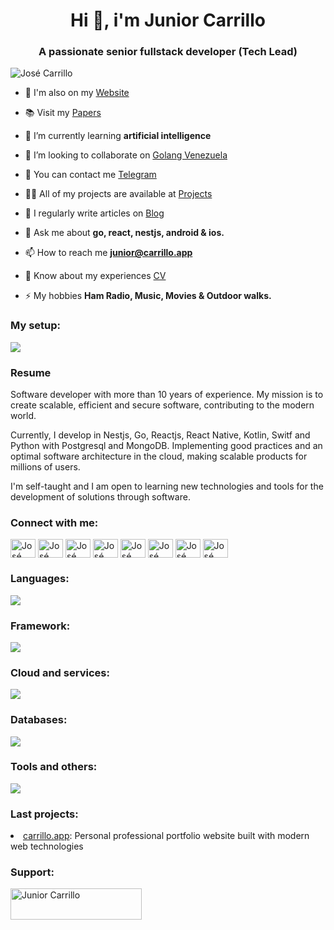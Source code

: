 <h1 align="center">Hi 👋, i'm Junior Carrillo</h1>
<h3 align="center">A passionate senior fullstack developer (Tech Lead)</h3>

<p align="left"> <img src="https://komarev.com/ghpvc/?username=carrilloapps&label=Visits%20to%20this%20profile&color=0e75b6&style=flat" alt="José Carrillo" /> </p>

- 🔭 I'm also on my [Website](https://carrillo.app)

- 📚 Visit my [Papers](https://github.com/carrilloapps/papers)

- 🌱 I’m currently learning **artificial intelligence**

- 👯 I’m looking to collaborate on [Golang Venezuela](https://github.com/GolangVE)

- 🤝 You can contact me [Telegram](https://t.me/CarrilloApps)

- 👨‍💻 All of my projects are available at [Projects](https://www.juniorcarrillo.com/proyectos)

- 📝 I regularly write articles on [Blog](https://carrillo.app/blog)

- 💬 Ask me about **go, react, nestjs, android & ios.**

- 📫 How to reach me **junior@carrillo.app**

- 📄 Know about my experiences [CV](https://www.juniorcarrillo.com/cv.pdf)

- ⚡ My hobbies **Ham Radio, Music, Movies & Outdoor walks.**

<h3 align="left">My setup:</h3>
<p align="left">
  <img src="https://skillicons.dev/icons?i=windows,apple,linux,idea,vscode,notion,postman,powershell,bash" />
</p>

### Resume

Software developer with more than 10 years of experience. My mission is to create scalable, efficient and secure software, contributing to the modern world.

Currently, I develop in Nestjs, Go, Reactjs, React Native, Kotlin, Switf and Python with Postgresql and MongoDB. Implementing good practices and an optimal software architecture in the cloud, making scalable products for millions of users.

I'm self-taught and I am open to learning new technologies and tools for the development of solutions through software.

<h3 align="left">Connect with me:</h3>
<p align="left">
<a href="https://dev.to/carrilloapps" target="blank"><img align="center" src="https://raw.githubusercontent.com/rahuldkjain/github-profile-readme-generator/master/src/images/icons/Social/devto.svg" alt="José Carrillo on Dev.to" height="30" width="40" /></a>
<a href="https://x.com/carrilloapps" target="blank"><img align="center" src="https://raw.githubusercontent.com/rahuldkjain/github-profile-readme-generator/master/src/images/icons/Social/twitter.svg" alt="José Carrillo on X Twitter" height="30" width="40" /></a>
<a href="https://linkedin.com/in/carrilloapps" target="blank"><img align="center" src="https://raw.githubusercontent.com/rahuldkjain/github-profile-readme-generator/master/src/images/icons/Social/linked-in-alt.svg" alt="José Carrillo on LinkedIn" height="30" width="40" /></a>
<a href="https://stackoverflow.com/users/14580648" target="blank"><img align="center" src="https://raw.githubusercontent.com/rahuldkjain/github-profile-readme-generator/master/src/images/icons/Social/stack-overflow.svg" alt="José Carrillo on StackOverflow" height="30" width="40" /></a>
<a href="https://fb.com/carrillo.apps" target="blank"><img align="center" src="https://raw.githubusercontent.com/rahuldkjain/github-profile-readme-generator/master/src/images/icons/Social/facebook.svg" alt="José Carrillo on Facebook" height="30" width="40" /></a>
<a href="https://instagram.com/carrillo.apps" target="blank"><img align="center" src="https://raw.githubusercontent.com/rahuldkjain/github-profile-readme-generator/master/src/images/icons/Social/instagram.svg" alt="José Carrillo on Instagram" height="30" width="40" /></a>
<a href="https://medium.com/@carrilloapps" target="blank"><img align="center" src="https://raw.githubusercontent.com/rahuldkjain/github-profile-readme-generator/master/src/images/icons/Social/medium.svg" alt="José Carrillo on Medium" height="30" width="40" /></a>
<a href="https://www.youtube.com/channel/uciwxfli0q78rqlmogbyve-g" target="blank"><img align="center" src="https://raw.githubusercontent.com/rahuldkjain/github-profile-readme-generator/master/src/images/icons/Social/youtube.svg" alt="José Carrillo on YouTube" height="30" width="40" /></a>
</p>

<h3 align="left">Languages:</h3>
<p align="left">
  <img src="https://skillicons.dev/icons?i=go,ts,python,kotlin,java,swift,rust,cs,ruby" />
</p>

<h3 align="left">Framework:</h3>
<p align="left">
  <img src="https://skillicons.dev/icons?i=nodejs,react,nestjs,vue,spring,tailwind,angular,apollo,astro,deno,express,flask,nextjs,rails" />
</p>

<h3 align="left">Cloud and services:</h3>
<p align="left">
  <img src="https://skillicons.dev/icons?i=aws,azure,gcp,cloudflare,firebase,vercel,netlify,github,gitlab,sentry" />
</p>

<h3 align="left">Databases:</h3>
<p align="left">
  <img src="https://skillicons.dev/icons?i=cassandra,dynamodb,mongodb,mysql,postgres,redis,sqlite" />
</p>

<h3 align="left">Tools and others:</h3>
<p align="left">
  <img src="https://skillicons.dev/icons?i=grafana,jenkins,jest,docker,cypress,figma,xd,gradle,graphql,kafka,kubernetes,rabbitmq,terraform" />
</p>
<h3 align="left">Last projects:</h3>
  <li><a href="./docs/PROJECT.md">carrillo.app</a>: Personal professional portfolio website built with modern web technologies</li>
</ul>

<h3 align="left">Support:</h3>
<p><a href="https://www.buymeacoffee.com/carrillo.apps"> <img align="left" src="https://cdn.buymeacoffee.com/buttons/v2/default-yellow.png" height="50" width="210" alt="Junior Carrillo" /></a></p><br><br>